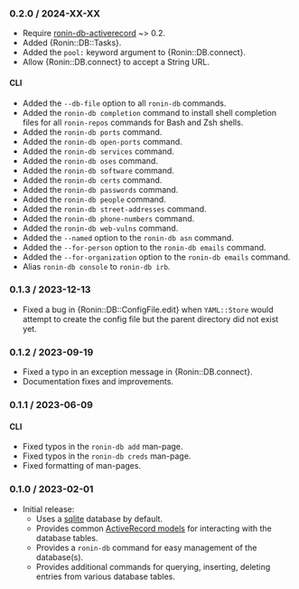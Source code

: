 ### 0.2.0 / 2024-XX-XX

* Require [ronin-db-activerecord] ~> 0.2.
* Added {Ronin::DB::Tasks}.
* Added the `pool:` keyword argument to {Ronin::DB.connect}.
* Allow {Ronin::DB.connect} to accept a String URL.

#### CLI

* Added the `--db-file` option to all `ronin-db` commands.
* Added the `ronin-db completion` command to install shell completion files for
  all `ronin-repos` commands for Bash and Zsh shells.
* Added the `ronin-db ports` command.
* Added the `ronin-db open-ports` command.
* Added the `ronin-db services` command.
* Added the `ronin-db oses` command.
* Added the `ronin-db software` command.
* Added the `ronin-db certs` command.
* Added the `ronin-db passwords` command.
* Added the `ronin-db people` command.
* Added the `ronin-db street-addresses` command.
* Added the `ronin-db phone-numbers` command.
* Added the `ronin-db web-vulns` command.
* Added the `--named` option to the `ronin-db asn` command.
* Added the `--for-person` option to the `ronin-db emails` command.
* Added the `--for-organization` option to the `ronin-db emails` command.
* Alias `ronin-db console` to `ronin-db irb`.

### 0.1.3 / 2023-12-13

* Fixed a bug in {Ronin::DB::ConfigFile.edit} when `YAML::Store` would attempt
  to create the config file but the parent directory did not exist yet.

### 0.1.2 / 2023-09-19

* Fixed a typo in an exception message in {Ronin::DB.connect}.
* Documentation fixes and improvements.

### 0.1.1 / 2023-06-09

#### CLI

* Fixed typos in the `ronin-db add` man-page.
* Fixed typos in the `ronin-db creds` man-page.
* Fixed formatting of man-pages.

### 0.1.0 / 2023-02-01

* Initial release:
  * Uses a [sqlite] database by default.
  * Provides common [ActiveRecord models][ronin-db-activerecord] for interacting
    with the database tables.
  * Provides a `ronin-db` command for easy management of the database(s).
  * Provides additional commands for querying, inserting, deleting entries from
    various database tables.

[sqlite]: https://sqlite.org/
[ronin-db-activerecord]: https://github.com/ronin-rb/ronin-db-activerecord#readme
